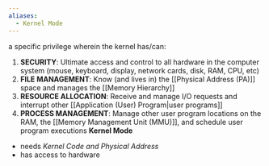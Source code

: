 ```yaml
---
aliases:
  - Kernel Mode
---
```


a specific privilege wherein the kernel has/can:
1. **SECURITY**: Ultimate access and control to all hardware in the computer system (mouse, keyboard, display, network cards, disk, RAM, CPU, etc)
2. **FILE MANAGEMENT**: Know (and lives in) the [[Physical Address (PA)]] space and manages the [[Memory Hierarchy]]
3. **RESOURCE ALLOCATION**: Receive and manage I/O requests and interrupt other [[Application (User) Program|user programs]] 
4. **PROCESS MANAGEMENT**: Manage other user program locations on the RAM, the [[Memory Management Unit (MMU)]], and schedule user program executions
**Kernel Mode** 
- needs *Kernel Code and Physical Address*
- has access to hardware
